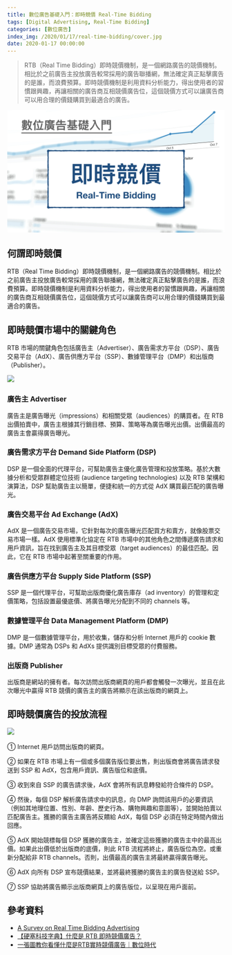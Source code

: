 ```yaml
---
title: 數位廣告基礎入門：即時競價 Real-Time Bidding
tags: [Digital Advertising, Real-Time Bidding]
categories: [數位廣告]
index_img: /2020/01/17/real-time-bidding/cover.jpg
date: 2020-01-17 00:00:00
---
```


> RTB（Real Time Bidding）即時競價機制，是一個網路廣告的競價機制。相比於之前廣告主投放廣告較常採用的廣告聯播網，無法確定真正點擊廣告的是誰，而浪費預算。即時競價機制是利用資料分析能力，得出使用者的習慣跟興趣，再讓相關的廣告商互相競價廣告位，這個競價方式可以讓廣告商可以用合理的價錢購買到最適合的廣告。

![cover](/2020/01/17/real-time-bidding/cover.jpg)

<!-- more -->

## 何謂即時競價

RTB（Real Time Bidding）即時競價機制，是一個網路廣告的競價機制。相比於之前廣告主投放廣告較常採用的廣告聯播網，無法確定真正點擊廣告的是誰，而浪費預算。即時競價機制是利用資料分析能力，得出使用者的習慣跟興趣，再讓相關的廣告商互相競價廣告位，這個競價方式可以讓廣告商可以用合理的價錢購買到最適合的廣告。

## 即時競價市場中的關鍵角色

RTB 市場的關鍵角色包括廣告主（Advertiser）、廣告需求方平台（DSP）、廣告交易平台（AdX）、廣告供應方平台（SSP）、數據管理平台（DMP）和出版商（Publisher）。

![](./rtb-ecosystem.png)

### 廣告主 Advertiser

廣告主是廣告曝光（impressions）和相關受眾（audiences）的購買者。在 RTB 出價拍賣中，廣告主根據其行銷目標、預算、策略等為廣告曝光出價。出價最高的廣告主會贏得廣告曝光。

### 廣告需求方平台 Demand Side Platform (DSP)

DSP 是一個全面的代理平台，可幫助廣告主優化廣告管理和投放策略。基於大數據分析和受眾群體定位技術 (audience targeting technolo­gies) 以及 RTB 架構和演算法，DSP 幫助廣告主以簡單，便捷和統一的方式從 AdX 購買最匹配的廣告曝光。

### 廣告交易平台 Ad Exchange (AdX)
  
AdX 是一個廣告交易市場，它針對每次的廣告曝光匹配買方和賣方，就像股票交易市場一樣。AdX 使用標準化協定在 RTB 市場中的其他角色之間傳遞廣告請求和用戶資訊，旨在找到廣告主及其目標受眾（target audiences）的最佳匹配。因此，它在 RTB 市場中起著至關重要的作用。

### 廣告供應方平台 Supply Side Platform (SSP)

SSP 是一個代理平台，可幫助出版商優化廣告庫存（ad inventory）的管理和定價策略，包括設置最優底價、將廣告曝光分配到不同的 channels 等。

### 數據管理平台 Data Management Platform (DMP)

DMP 是一個數據管理平台，用於收集，儲存和分析 Internet 用戶的 cookie 數據。DMP 通常為 DSPs 和 AdXs 提供識別目標受眾的付費服務。

### 出版商 Publisher

出版商是網站的擁有者。每次訪問出版商網頁的用戶都會觸發一次曝光，並且在此次曝光中贏得 RTB 競價的廣告主的廣告將顯示在該出版商的網頁上。

## 即時競價廣告的投放流程

![](./rtb-process.png)

① Internet 用戶訪問出版商的網頁。

② 如果在 RTB 市場上有一個或多個廣告版位要出售，則出版商會將廣告請求發送到 SSP 和 AdX，包含用戶資訊、廣告版位和底價。

③ 收到來自 SSP 的廣告請求後，AdX 會將所有訊息轉發給符合條件的 DSP。

④ 然後，每個 DSP 解析廣告請求中的訊息，向 DMP 詢問該用戶的必要資訊（例如其地理位置、性別、年齡、歷史行為、購物興趣和意圖等），並開始拍賣以匹配廣告主。獲勝的廣告主廣告將反饋給 AdX，每個 DSP 必須在特定時間內做出回應。

⑤ AdX 開始競標每個 DSP 獲勝的廣告主，並確定這些獲勝的廣告主中的最高出價。如果此出價低於出版商的底價，則此 RTB 流程將終止，廣告版位為空。或重新分配給非 RTB channels。否則，出價最高的廣告主將最終贏得廣告曝光。

⑥ AdX 向所有 DSP 宣布競價結果，並將最終獲勝的廣告主的廣告發送給 SSP。

⑦ SSP 協助將廣告顯示出版商網頁上的廣告版位，以呈現在用戶面前。

## 參考資料

- [A Survey on Real Time Bidding Advertising](http://wnzhang.net/share/rtb-papers/rtb-survey.pdf)
- [【硬塞科技字典】什麼是 RTB 即時競價廣告？](https://www.inside.com.tw/article/6673-what-is-rtb)
- [一張圖教你看懂什麼是RTB實時競價廣告｜數位時代](https://www.bnext.com.tw/article/32464/BN-ARTICLE-32464)